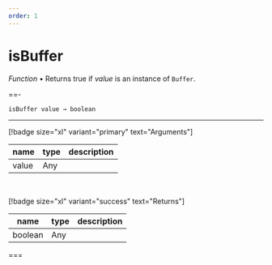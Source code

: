 ```yaml
---
order: 1
---
```

# isBuffer

_Function_ &bull; Returns true if _value_ is an instance of `Buffer`.


==- <pre><code>isBuffer value &rarr; boolean</code></pre>
<hr>

[!badge size="xl" variant="primary" text="Arguments"]

| name | type | description |
|------|------|-------------|
|value|Any||

<br>

[!badge size="xl" variant="success" text="Returns"]

| name | type | description |
|------|------|-------------|
|boolean|Any||



===



